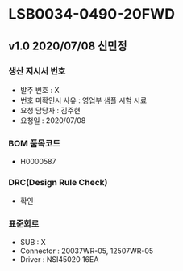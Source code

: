 # LSB0034-0490-20FWD

## v1.0 2020/07/08 신민정

### 생산 지시서 번호
* 발주 번호 : X
* 번호 미확인시 사유 : 영업부 샘플 시험 시료
* 요청 담당자 : 김주현
* 요청일 : 2020/07/08

###  BOM 품목코드
* H0000587

### DRC(Design Rule Check)
* 확인

### 표준회로
* SUB : X
* Connector : 20037WR-05, 12507WR-05
* Driver : NSI45020 16EA